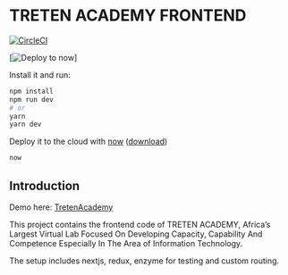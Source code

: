 

# TRETEN ACADEMY FRONTEND

[![CircleCI](https://circleci.com/bb/mazeeukah/tretenfe.svg?style=svg)](https://circleci.com/bb/mazeeukah/tretenfe)

[![Deploy to now](https://deploy.now.shbutton.svg)]

Install it and run:

```bash
npm install
npm run dev
# or
yarn
yarn dev
```

Deploy it to the cloud with [now](https://zeit.co/now) ([download](https://zeit.co/download))

```bash
now
```

## Introduction

Demo here: [TretenAcademy](https://treten-ng.herokuapp.com/)

This project contains the frontend code of TRETEN ACADEMY, Africa’s Largest Virtual Lab Focused On Developing Capacity, Capability And Competence Especially In The Area of Information Technology.

The setup includes nextjs, redux, enzyme for testing and custom routing.


